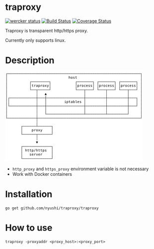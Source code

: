 # traproxy

[![wercker status](https://app.wercker.com/status/5c6300ff7a8ca6e33d941d8eb55916cd/s "wercker status")](https://app.wercker.com/project/bykey/5c6300ff7a8ca6e33d941d8eb55916cd)
[![Build Status](https://travis-ci.org/nyushi/traproxy.svg?branch=develop)](https://travis-ci.org/nyushi/traproxy)
[![Coverage Status](https://coveralls.io/repos/nyushi/traproxy/badge.png?branch=develop)](https://coveralls.io/r/nyushi/traproxy?branch=develop)


Traproxy is transparent http/https proxy.

Currently only supports linux.

# Description

<img src="./diagram.png" width="442" />

 - `http_proxy` and `https_proxy` environment variable is not necessary
 - Work with Docker containers

# Installation

```
go get github.com/nyushi/traproxy/traproxy
```

# How to use

```
traproxy -proxyaddr <proxy_host>:<proxy_port>
```
